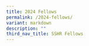 ```yaml
---
title: 2024 Fellows
permalink: /2024-fellows/
variant: markdown
description: ""
third_nav_title: SSHR Fellows
---
```

